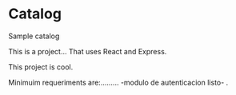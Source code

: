 # Catalog
Sample catalog

This is a project... That uses React and Express.

This project is cool.

Minimuim requeriments are:......... -modulo de autenticacion listo-
.
